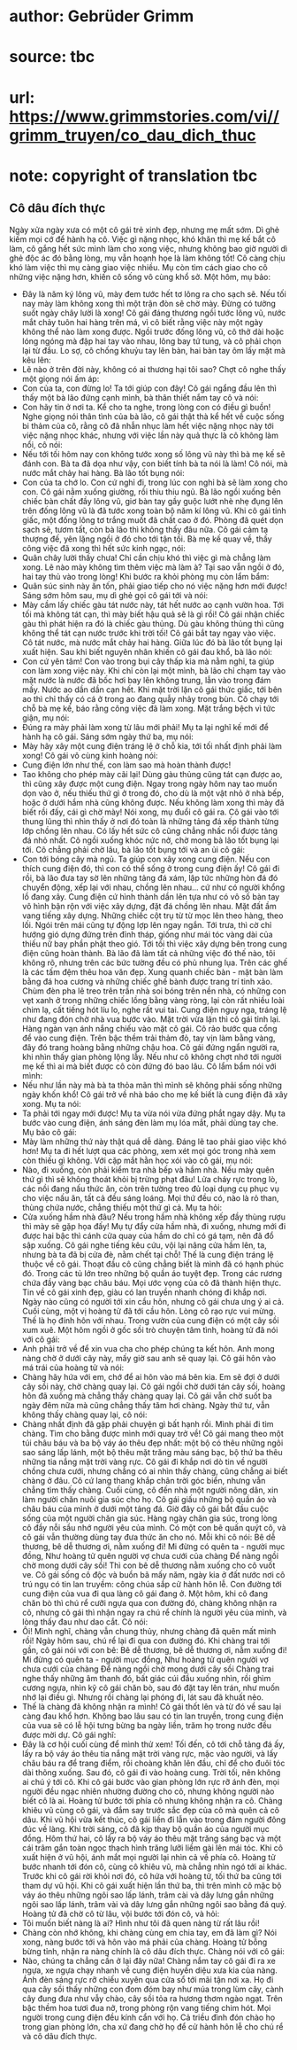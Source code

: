 # author: Gebrüder Grimm
# source: tbc
# url: https://www.grimmstories.com/vi//grimm_truyen/co_dau_dich_thuc
# note: copyright of translation tbc

## Cô dâu đích thực 

Ngày xửa ngày xưa có một cô gái trẻ xinh đẹp, nhưng mẹ mất sớm. Dì ghẻ
kiếm mọi cớ để hành hạ cô. Việc gì nặng nhọc, khó khăn thì mẹ kế bắt cô
làm, cô gắng hết sức mình làm cho xong việc, nhưng không bao giờ người
dì ghẻ độc ác đó bằng lòng, mụ vẫn hoạnh họe là làm không tốt! Cô càng
chịu khó làm việc thì mụ càng giao việc nhiều. Mụ còn tìm cách giao cho
cô những việc nặng hơn, khiến cô sống vô cùng khổ sở.
Một hôm, mụ bảo:
- Đây là năm ký lông vũ, mày đem tước hết tơ lông ra cho sạch sẽ. Nếu
tối nay mày làm không xong thì một trận đòn sẽ chờ mày. Đừng có tưởng
suốt ngày chây lười là xong!
Cô gái đáng thương ngồi tước lông vũ, nước mắt chảy tuôn hai hàng trên
má, vì cô biết rằng việc này một ngày không thể nào làm xong được.
Ngồi trước đống lông vũ, cô thở dài hoặc lóng ngóng mà đập hai tay vào
nhau, lông bay tứ tung, và cô phải chọn lại từ đầu. Lo sợ, cô chống
khuỷu tay lên bàn, hai bàn tay ôm lấy mặt mà kêu lên:
- Lẽ nào ở trên đời này, không có ai thương hại tôi sao?
Chợt cô nghe thấy một giọng nói ấm áp:
- Con của ta, con đừng lo! Ta tới giúp con đây!
Cô gái ngẩng đầu lên thì thấy một bà lão đứng cạnh mình, bà thân thiết
nắm tay cô và nói:
- Con hãy tin ở nơi ta. Kể cho ta nghe, trong lòng con có điều gì buồn!
Nghe giọng nói thân tình của bà lão, cô gái thật thà kể hết về cuộc sống
bi thảm của cô, rằng cô đã nhẫn nhục làm hết việc nặng nhọc này tới việc
nặng nhọc khác, nhưng với việc lần này quả thực là cô không làm nổi, cô
nói:
- Nếu tới tối hôm nay con không tước xong số lông vũ này thì bà mẹ kế sẽ
đánh con. Bà ta đã dọa như vậy, con biết tính bà ta nói là làm!
Cô nói, mà nước mắt chảy hai hàng. Bà lão tốt bụng nói:
- Con của ta chớ lo. Con cứ nghỉ đi, trong lúc con nghỉ bà sẽ làm xong
cho con.
Cô gái nằm xuống giường, rồi thiu thiu ngủ. Bà lão ngồi xuống bên chiếc
bàn chất đầy lông vũ, giơ bàn tay gầy guộc lướt nhè nhẹ đụng lên trên
đống lông vũ là đã tước xong toàn bộ năm kí lông vũ.
Khi cô gái tỉnh giấc, một đống lông tơ trắng muốt đã chất cao ở đó.
Phòng đã quét dọn sạch sẽ, tươm tất, còn bà lão thì không thấy đâu nữa.
Cô gái cảm tạ thượng đế, yên lặng ngồi ở đó cho tới tận tối.
Bà mẹ kế quay về, thấy công việc đã xong thì hết sức kinh ngạc, nói:
- Quân chây lười thấy chưa! Chỉ cần chịu khó thì việc gì mà chẳng làm
xong. Lẽ nào mày không tìm thêm việc mà làm à? Tại sao vẫn ngồi ở đó,
hai tay thủ vào trong lòng!
Khi bước ra khỏi phòng mụ còn lẩm bẩm:
- Quân súc sinh này ăn tốn, phải giao tiếp cho nó việc nặng hơn mới
được!
Sáng sớm hôm sau, mụ dì ghẻ gọi cô gái tới và nói:
- Mày cầm lấy chiếc gàu tát nước này, tát hết nước ao cạnh vườn hoa. Tới
tối mà không tát cạn, thì mày biết hậu quả sẽ là gì rồi!
Cô gái nhận chiếc gàu thì phát hiện ra đó là chiếc gàu thủng. Dù gàu
không thủng thì cũng không thể tát cạn nước trước khi trời tối!
Cô gái bắt tay ngay vào việc. Cô tát nước, mà nước mắt chảy hai hàng.
Giữa lúc đó bà lão tốt bụng lại xuất hiện. Sau khi biết nguyên nhân
khiến cô gái đau khổ, bà lão nói:
- Con cứ yên tâm! Con vào trong bụi cây thấp kia mà nằm nghỉ, ta giúp
con làm xong việc này.
Khi chỉ còn lại một mình, bà lão chỉ chạm tay vào mặt nước là nước đã
bốc hơi bay lên không trung, lẫn vào trong đám mấy. Nước ao dần dần cạn
hết. Khi mặt trời lặn cô gái thức giấc, tới bên ao thì chỉ thấy có cá ở
trong ao đang quẫy nhảy trong bùn. Cô chạy tới chỗ bà mẹ kế, báo rằng
công việc đã làm xong. Mặt trắng bệch vì tức giận, mụ nói:
- Đúng ra mày phải làm xong từ lâu mới phải!
Mụ ta lại nghĩ kế mới để hành hạ cô gái. Sáng sớm ngày thứ ba, mụ nói:
- Mày hãy xây một cung điện tráng lệ ở chỗ kia, tới tối nhất định phải
làm xong!
Cô gái vô cùng kinh hoàng nói:
- Cung điện lớn như thế, con làm sao mà hoàn thành được!
- Tao không cho phép mày cãi lại! Dùng gàu thủng cũng tát cạn được ao,
thì cũng xây được một cung điện. Ngay trong ngày hôm nay tao muốn dọn
vào ở, nếu thiếu thứ gì ở trong đó, cho dù là một vật nhỏ ở nhà bếp,
hoặc ở dưới hầm nhà cũng không được. Nếu không làm xong thì mày đã biết
rồi đấy, cái gì chờ mày!
Nói xong, mụ đuổi cô gái ra. Cô gái vào tới thung lũng thì nhìn thấy ở
nơi đó toàn là những tảng đá xếp thành từng lớp chồng lên nhau. Có lấy
hết sức cô cũng chẳng nhấc nổi được tảng đá nhỏ nhất. Cô ngồi xuống khóc
nức nở, chờ mong bà lão tốt bụng lại tới. Cô chẳng phải chờ lâu, bà lão
tốt bụng tới và an ủi cô gái:
- Con tới bóng cây mà ngủ. Ta giúp con xây xong cung điện. Nếu con thích
cung điện đó, thì con có thể sống ở trong cung điện ấy!
Cô gái đi rồi, bà lão đưa tay sờ lên những tảng đá xám, lập tức những
hòn đá đó chuyển động, xếp lại với nhau, chồng lên nhau... cứ như có
người khổng lồ đang xây. Cung điện cứ hình thành dần lên tựa như có vô
số bàn tay vô hình bận rộn với việc xây dựng, đặt đá chồng lên nhau. Mặt
đất ầm vang tiếng xây dựng. Những chiếc cột trụ từ từ mọc lên theo hàng,
theo lối. Ngói trên mái cũng tự động lợp lên ngay ngắn. Tới trưa, thì cờ
chỉ hướng gió dựng đứng trên đỉnh tháp, giống như mái tóc vàng dài của
thiếu nữ bay phần phật theo gió. Tới tối thì việc xây dựng bên trong
cung điện cũng hoàn thành.
Bà lão đã làm tất cả những việc đó thế nào, tôi không rõ, nhưng trên các
bức tường đều có phủ nhung lụa. Trên các ghế là các tấm đệm thêu hoa văn
đẹp. Xung quanh chiếc bàn - mặt bàn làm bằng đá hoa cương và những chiếc
ghế bành được trang trí tinh xảo. Chùm đèn pha lê treo trên trần nhà soi
bóng trên nền nhà, có những con vẹt xanh ở trong những chiếc lồng bằng
vàng ròng, lại còn rất nhiều loài chim lạ, cất tiếng hót líu lo, nghe
rất vui tai. Cung điện nguy nga, tráng lệ như đang đón chờ nhà vua bước
vào.
Mặt trời vừa lặn thì cô gái tỉnh lại. Hàng ngàn vạn ánh nắng chiếu vào
mặt cô gái. Cô rảo bước qua cổng để vào cung điện. Trên bậc thềm trải
thảm đỏ, tay vịn làm bằng vàng, đây đó trang hoàng bằng những chậu hoa.
Cô gái đứng ngẩn người ra, khi nhìn thấy gian phòng lộng lẫy. Nếu như cô
không chợt nhớ tới người mẹ kế thì ai mà biết được cô còn đứng đó bao
lâu. Cô lẩm bẩm nói với mình:
- Nếu như lần này mà bà ta thỏa mãn thì mình sẽ không phải sống những
ngày khốn khổ!
Cô gái trở về nhà báo cho mẹ kế biết là cung điện đã xây xong. Mụ ta
nói:
- Ta phải tới ngay mới được!
Mụ ta vừa nói vừa đứng phắt ngay dậy.
Mụ ta bước vào cung điện, ánh sáng đèn làm mụ lóa mắt, phải dùng tay
che. Mụ bảo cô gái:
- Mày làm những thứ này thật quá dễ dàng. Đáng lẽ tao phải giao việc khó
hơn!
Mụ ta đi hết lượt qua các phòng, xem xét mọi góc trong nhà xem còn thiếu
gì không. Với cặp mắt hằn học xói vào cô gái, mụ nói:
- Nào, đi xuống, còn phải kiểm tra nhà bếp và hầm nhà. Nếu mày quên thứ
gì thì sẽ không thoát khỏi bị trừng phạt đâu!
Lửa cháy rực trong lò, các nồi đang nấu thức ăn, còn trên tường treo đủ
loại dụng cụ phục vụ cho việc nấu ăn, tất cả đều sáng loáng. Mọi thứ đều
có, nào là rỏ than, thùng chứa nước, chẳng thiếu một thứ gì cả. Mụ ta
hỏi:
- Cửa xuống hầm nhà đâu? Nếu trong hầm nhà không xếp đầy thùng rượu thì
mày sẽ gặp họa đấy!
Mụ tự đẩy cửa hầm nhà, đi xuống, nhưng mới đi được hai bậc thì cánh cửa
quay của hầm do chỉ có gá tạm, nên đã đổ sập xuống.
Cô gái nghe tiếng kêu cứu, vội lại nâng cửa hầm lên, ta, nhưng bà ta đã
bị cửa đè, nằm chết tại chỗ!
Thế là cung điện tráng lệ thuộc về cô gái. Thoạt đầu cô cũng chẳng biết
là mình đã có hạnh phúc đó. Trong các tủ lớn treo những bộ quần áo tuyệt
đẹp. Trong các rương chứa đầy vàng bạc châu báu. Mọi ước vọng của cô đã
thành hiện thực.
Tin về cô gái xinh đẹp, giàu có lan truyền nhanh chóng đi khắp nơi. Ngày
nào cũng có người tới xin cầu hôn, nhưng cô gái chưa ưng ý ai cả. Cuối
cùng, một vị hoàng tử đã tới cầu hôn. Lòng cô rạo rực vui mừng. Thế là
họ đính hôn với nhau.
Trong vườn của cung điện có một cây sồi xum xuê. Một hôm ngồi ở gốc sồi
trò chuyện tâm tình, hoàng tử đã nói với cô gái:
- Anh phải trở về để xin vua cha cho phép chúng ta kết hôn. Anh mong
nàng chờ ở dưới cây này, mấy giờ sau anh sẽ quay lại.
Cô gái hôn vào má trái của hoàng tử và nói:
- Chàng hãy hứa với em, chớ để ai hôn vào má bên kia. Em sẽ đợi ở dưới
cây sồi này, chờ chàng quay lại.
Cô gái ngồi chờ dưới tán cây sồi, hoàng hôn đã xuống mà chẳng thấy chàng
quay lại. Cô gái vẫn chờ suốt ba ngày đêm nữa mà cũng chẳng thấy tăm hơi
chàng. Ngày thứ tư, vẫn không thấy chàng quay lại, cô nói:
- Chàng nhất định đã gặp phải chuyện gì bất hạnh rồi. Mình phải đi tìm
chàng. Tìm cho bằng được mình mới quay trở về!
Cô gái mang theo một túi châu báu và ba bộ váy áo thêu đẹp nhất: một bộ
có thêu những ngôi sao sáng lấp lánh, một bộ thêu mặt trăng màu sáng
bạc, bộ thứ ba thêu những tia nắng mặt trời vàng rực. Cô gái đi khắp nơi
dò tin về người chồng chưa cưới, nhưng chẳng có ai nhìn thấy chàng, cũng
chẳng ai biết chàng ở đâu. Cô cứ lang thang khắp chân trời góc biển,
nhưng vẫn chẳng tìm thấy chàng. Cuối cùng, cô đến nhà một người nông
dân, xin làm người chăn nuôi gia súc cho họ. Cô gái giấu những bộ quần
áo và châu báu của mình ở dưới một tảng đá.
Giờ đây cô gái bắt đầu cuộc sống của một người chăn gia súc. Hàng ngày
chăn gia súc, trong lòng cô đầy nỗi sầu nhớ người yêu của mình.
Có một con bê quấn quýt cô, và cô gái vẫn thường dùng tay đưa thức ăn
cho nó. Mỗi khi cô nói:
Bê dễ thương, bê dễ thương ơi, nằm xuống đi!
Mi đừng có quên ta - người mục đồng,
Như hoàng tử quên người vợ chưa cưới của chàng
Để nàng ngồi chờ mong dưới cây sồi!
Thì con bê dễ thương nằm xuống cho cô vuốt ve.
Cô gái sống cô độc và buồn bã mấy năm, ngày kia ở đất nước nơi cô trú
ngụ có tin lan truyềm: công chúa sắp cử hành hôn lễ.
Con đường tới cung điện của vua đi qua làng cô gái đang ở. Một hôm, khi
cô đang chăn bò thì chú rể cưỡi ngựa qua con đường đó, chàng không nhận
ra cô, nhưng cô gái thì nhận ngay ra chú rể chính là người yêu của mình,
và lòng thấy đau như dao cắt. Cô nói:
- Ôi! Mình nghĩ, chàng vẫn chung thủy, nhưng chàng đã quên mất mình
rồi!
Ngày hôm sau, chú rể lại đi qua con đường đó. Khi chàng trai tới gần, cô
gái nói với con bê:
Bê dễ thương, bê dễ thương ơi, nằm xuống đi!
Mi đừng có quên ta - người mục đồng,
Như hoàng tử quên người vợ chưa cưới của chàng
Để nàng ngồi chờ mong dưới cây sồi
Chàng trai nghe thấy những âm thanh đó, bất giác cúi đầu xuống nhìn, rồi
ghìm cương ngựa, nhìn kỹ cô gái chăn bò, sau đó đặt tay lên trán, như
muốn nhớ lại điều gì. Nhưng rồi chàng lại phóng đi, lát sau đã khuất
nẻo.
- Thế là chàng đã không nhận ra mình!
Cô gái thốt lên và từ đó về sau lại càng đau khổ hơn.
Không bao lâu sau có tin lan truyền, trong cung điện của vua sẽ có lễ
hội tưng bừng ba ngày liền, trăm họ trong nước đều được mời dự. Cô gái
nghĩ:
- Đây là cơ hội cuối cùng để mình thử xem!
Tối đến, cô tới chỗ tảng đá ấy, lấy ra bộ váy áo thêu tia nắng mặt trời
vàng rực, mặc vào người, và lấy châu báu ra để trang điểm, rồi choàng
khăn lên đầu, chỉ để cho đuôi tóc dài thõng xuống. Sau đó, cô gái đi vào
hoàng cung. Trời tối, nên không ai chú ý tới cô. Khi cô gái bước vào
gian phòng lớn rực rỡ ánh đèn, mọi người đều ngạc nhiên nhường đường cho
cô, nhưng không người nào biết cô là ai. Hoàng tử bước tới phía cô nhưng
không nhận ra cô. Chàng khiêu vũ cùng cô gái, và đắm say trước sắc đẹp
của cô mà quên cả cô dâu. Khi vũ hội vừa kết thúc, cô gái liền đi lẫn
vào trong đám người đông đúc về làng. Khi trời sáng, cô đã kịp thay bộ
quần áo của người mục đồng.
Hôm thứ hai, cô lấy ra bộ váy áo thêu mặt trăng sáng bạc và một cái trâm
gắn toàn ngọc thạch hình trăng lưỡi liềm gài lên mái tóc. Khi cô xuất
hiện ở vũ hội, ánh mắt mọi người lại nhìn cả về phía cô. Hoàng tử bước
nhanh tới đón cô, cùng cô khiêu vũ, mà chẳng nhìn ngó tới ai khác. Trước
khi cô gái rời khỏi nơi đó, cô hứa với hoàng tử, tối thứ ba cũng tới
tham dự vũ hội.
Khi cô gái xuất hiện lần thứ ba, thì trên mình cô mặc bộ váy áo thêu
những ngôi sao lấp lánh, trâm cài và dây lưng gắn những ngôi sao lấp
lánh, trâm vài và dây lưng gắn những ngôi sao bằng đá quý. Hoàng tử đã
chờ cô từ lâu, vội bước tới đón cô, và hỏi:
- Tôi muốn biết nàng là ai? Hình như tôi đã quen nàng từ rất lâu rồi!
- Chàng còn nhớ không, khi chàng cùng em chia tay, em đã làm gì?
Nói xong, nàng bước tới và hôn vào má phải của chàng. Hoàng tử bỗng bừng
tỉnh, nhận ra nàng chính là cô dâu đích thực. Chàng nói với cô gái:
- Nào, chúng ta chẳng cần ở lại đây nữa!
Chàng nắm tay cô gái đi ra xe ngựa, xe ngựa chạy nhanh về cung điện
huyền diệu xưa kia của nàng. Ánh đèn sáng rực rỡ chiếu xuyên qua cửa sổ
tới mãi tận nơi xa.
Họ đi qua cây sồi thấy những con đom đóm bay như múa trong lùm cây, cành
cây đung đưa như vẫy chào, cây sồi tỏa ra hương thơm ngào ngạt. Trên bậc
thềm hoa tươi đua nở, trong phòng rộn vang tiếng chim hót. Mọi người
trong cung điện đều kính cẩn với họ. Cả triều đình đón chào họ trong
gian phòng lớn, cha xứ đang chờ họ để cử hành hôn lễ cho chú rể và cô
dâu đích thực.

